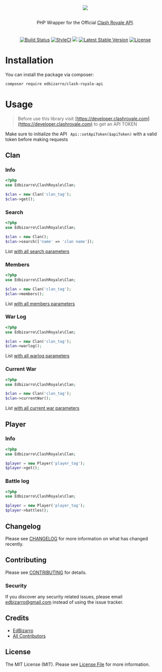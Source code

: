 <p align="center">
    <img src="https://developer.clashroyale.com/l_retina.526bc4.png">
</p>
<p align="center" style="margin: 30px 0 35px;">PHP Wrapper for the Official <a href="https://developer.clashroyale.com"> Clash Royale API</a>.</p>
<p align="center">
  <a href='https://semaphoreci.com/edbizarro/clash-royale-api'> <img src='https://semaphoreci.com/api/v1/edbizarro/clash-royale-api/branches/master/badge.svg' alt='Build Status'></a>  
  <a href="https://github.styleci.io/repos/154075287"><img src="https://github.styleci.io/repos/154075287/shield?branch=master" alt="StyleCI"></a>  
  <a href="https://codeclimate.com/github/edbizarro/clash-royale-api/maintainability"><img src="https://api.codeclimate.com/v1/badges/d9f87681a2cd5e496c63/maintainability" /></a>
  <a href="https://packagist.org/packages/edbizarro/clash-royale-api"><img src="https://poser.pugx.org/edbizarro/clash-royale-api/v/stable.svg" alt="Latest Stable Version"></a>
  <a href="https://packagist.org/packages/edbizarro/clash-royale-api"><img src="https://poser.pugx.org/edbizarro/clash-royale-api/license.svg" alt="License"></a>  
</p>

# Installation

You can install the package via composer:

```bash
composer require edbizarro/clash-royale-api
```

# Usage

> Before use this library visit [https://developer.clashroyale.com](https://developer.clashroyale.com) to get an API TOKEN

Make sure to initialize the API `
Api::setApiToken($apiToken)` with a valid token before making requests 

## Clan

### Info

``` php
<?php
use Edbizarro\ClashRoyale\Clan;

$clan = new Clan('clan_tag');
$clan->get();

```

### Search

``` php
<?php
use Edbizarro\ClashRoyale\Clan;

$clan = new Clan();
$clan->search(['name' => 'clan name']);

```
List [with all search parameters](https://developer.clashroyale.com/api-docs/index.html#!/clans/searchClans)

### Members

``` php
<?php
use Edbizarro\ClashRoyale\Clan;

$clan = new Clan('clan_tag');
$clan->members();

``` 
List [with all members parameters](https://developer.clashroyale.com/api-docs/index.html#!/clans/getClanMembers)

### War Log

``` php
<?php
use Edbizarro\ClashRoyale\Clan;

$clan = new Clan('clan_tag');
$clan->warlog();

``` 
List [with all warlog parameters](https://developer.clashroyale.com/api-docs/index.html#!/clans/getClanWarLog)

### Current War

``` php
<?php
use Edbizarro\ClashRoyale\Clan;

$clan = new Clan('clan_tag');
$clan->currentWar();

``` 
List [with all current war parameters](https://developer.clashroyale.com/api-docs/index.html#!/clans/getCurrentWar)



## Player

### Info

``` php
<?php
use Edbizarro\ClashRoyale\Clan;

$player = new Player('player_tag');
$player->get();

```

### Battle log

``` php
<?php
use Edbizarro\ClashRoyale\Clan;

$player = new Player('player_tag');
$player->battles();

```

## Changelog

Please see [CHANGELOG](CHANGELOG.md) for more information on what has changed recently.

## Contributing

Please see [CONTRIBUTING](CONTRIBUTING.md) for details.

### Security

If you discover any security related issues, please email edbizarro@gmail.com instead of using the issue tracker.

## Credits

- [EdBizarro](https://github.com/edbizarro)
- [All Contributors](../../contributors)

## License

The MIT License (MIT). Please see [License File](LICENSE.md) for more information.
